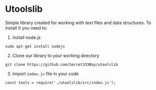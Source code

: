 # Utoolslib
Simple library created for working with text files and data structures.
To install it you need to:
1. Install node.js
```
sudo apt-get install nodejs
```
2. Clone our library to your working directory
```
git clone https://github.com/Secret333Boy/utoolslib
```
3. Import `index.js` file in your code
```
const tools = require('./utoolslib/src/index.js');
```
